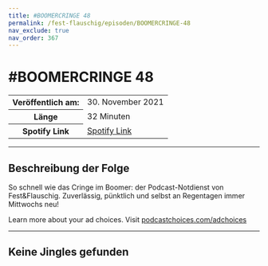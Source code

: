 ```yaml
---
title: #BOOMERCRINGE 48
permalink: /fest-flauschig/episoden/BOOMERCRINGE-48
nav_exclude: true
nav_order: 367
---
```


# #BOOMERCRINGE 48
<table class="resp-table dcf-table dcf-table-responsive dcf-table-bordered dcf-table-striped dcf-w-100%">
                    <tbody>
                        <tr>
                            <th scope="row">Veröffentlich am:</th>
                            <td data-label="Veröffentlich am:">30. November 2021</td>
                        </tr>
                        <tr>
                            <th scope="row">Länge </th>
                            <td data-label="Länge ">32 Minuten</td>
                        </tr><tr>
                                <th scope="row">Spotify Link</th>
                                <td data-label="Spotify Link"><a href="https://open.spotify.com/episode/5t1S6iieZLOmQ5KG7gg9Ul">Spotify Link</a></td>
                            </tr></tbody>
                </table>

***

## Beschreibung der Folge

<div>
<p>So schnell wie das Cringe im Boomer: der Podcast-Notdienst von Fest&amp;Flauschig. Zuverlässig, pünktlich und selbst an Regentagen immer Mittwochs neu! </p><p> </p><p>Learn more about your ad choices. Visit <a href="https://podcastchoices.com/adchoices">podcastchoices.com/adchoices</a></p>  
</div>

***

## Keine Jingles gefunden